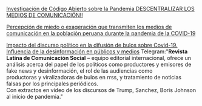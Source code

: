 [Investigación de Código Abierto sobre la Pandemia DESCENTRALIZAR LOS MEDIOS DE COMUNICACIÓN!!](https://www.youtube.com/watch?v=X-LRL7fp6M0&ab_channel=AcademiaBlockchain)

[Percepción de miedo o exageración que transmiten los medios de comunicación en la población peruana durante la pandemia de la COVID-19](http://scielo.sld.cu/scielo.php?script=sci_arttext&pid=S0864-03002020000200001)

[ Impacto del discurso político en la difusión de bulos sobre Covid-19. Influencia de la desinformación en públicos y medios](http://nuevaepoca.revistalatinacs.org/index.php/revista/article/view/310)
Telegram:"**Revista Latina de Comunicación Social** – equipo editorial internacional, ofrece un análisis acerca del papel de los políticos como productores y emisores de fake news y desinformación, el rol de las audiencias como  
productoras y viralizadoras de bulos en rrss, y tratamiento de noticias falsas por los principales periódicos.  
Con extractos en vídeo de los discursos de Trump, Sanchez, Boris Johnson al inicio de pandemia."

[]()
[]()
[]()
[]()
[]()
[]()
[]()
[]()
[]()
[]()

